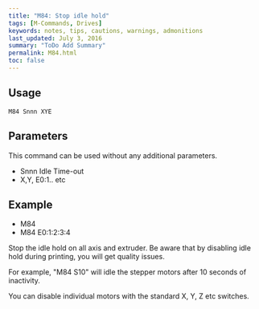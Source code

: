 ```yaml
---
title: "M84: Stop idle hold" 
tags: [M-Commands, Drives]
keywords: notes, tips, cautions, warnings, admonitions
last_updated: July 3, 2016
summary: "ToDo Add Summary"
permalink: M84.html
toc: false
---
```



## Usage ##
```
M84 Snnn XYE
```

## Parameters ##

This command can be used without any additional parameters.
+ Snnn Idle Time-out
+ X,Y, E0:1.. etc

## Example ##

+ M84
+ M84 E0:1:2:3:4

Stop the idle hold on all axis and extruder. Be aware that by disabling idle hold during printing, you will get quality issues.

For example, "M84 S10" will idle the stepper motors after 10 seconds of inactivity.

You can disable individual motors with the standard X, Y, Z etc switches.
